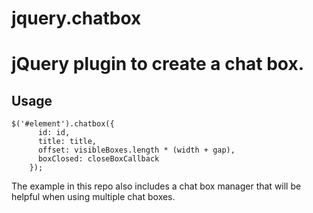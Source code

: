 jquery.chatbox
==============

jQuery plugin to create a chat box.
=======

Usage
------

	$('#element').chatbox({
          id: id,
          title: title,
          offset: visibleBoxes.length * (width + gap),
          boxClosed: closeBoxCallback
        });

The example in this repo also includes a chat box manager that will be helpful when using multiple chat boxes.
